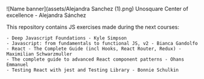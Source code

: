 ![Name banner](assets/Alejandra Sanchez (1).png)
Unosquare Center of excellence - Alejandra Sánchez

This repository contains JS exercises made during the next courses: 

	- Deep Javascript Foundations - Kyle Simpson
	- Javascript: from fundamentals to functional JS, v2 - Bianca Gandolfo
	- React - The Complete Guide (incl Hooks, React Router, Redux) - Maximilian Schwarzmuller
	- The complete guide to advanced React component patterns - Ohans Emmanuel
	- Testing React with jest and Testing Library - Bonnie Schulkin
 

